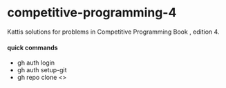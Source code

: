 # competitive-programming-4
Kattis solutions for problems in Competitive Programming Book , edition 4.

#### quick commands
- gh auth login
- gh auth setup-git
- gh repo clone <>



